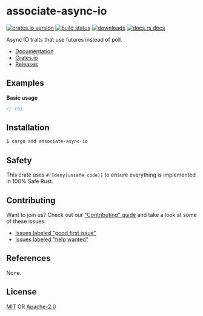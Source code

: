 # associate-async-io
[![crates.io version][1]][2] [![build status][3]][4]
[![downloads][5]][6] [![docs.rs docs][7]][8]

Async IO traits that use futures instead of poll.

- [Documentation][8]
- [Crates.io][2]
- [Releases][releases]

## Examples
__Basic usage__
```rust
// tbi
```

## Installation
```sh
$ cargo add associate-async-io
```

## Safety
This crate uses ``#![deny(unsafe_code)]`` to ensure everything is implemented in
100% Safe Rust.

## Contributing
Want to join us? Check out our ["Contributing" guide][contributing] and take a
look at some of these issues:

- [Issues labeled "good first issue"][good-first-issue]
- [Issues labeled "help wanted"][help-wanted]

## References
None.

## License
[MIT](./LICENSE-MIT) OR [Apache-2.0](./LICENSE-APACHE)

[1]: https://img.shields.io/crates/v/associate-async-io.svg?style=flat-square
[2]: https://crates.io/crates/associate-async-io
[3]: https://img.shields.io/travis/yoshuawuyts/associate-async-io/master.svg?style=flat-square
[4]: https://travis-ci.org/yoshuawuyts/associate-async-io
[5]: https://img.shields.io/crates/d/associate-async-io.svg?style=flat-square
[6]: https://crates.io/crates/associate-async-io
[7]: https://img.shields.io/badge/docs-latest-blue.svg?style=flat-square
[8]: https://docs.rs/associate-async-io

[releases]: https://github.com/yoshuawuyts/associate-async-io/releases
[contributing]: https://github.com/yoshuawuyts/associate-async-io/blob/master.github/CONTRIBUTING.md
[good-first-issue]: https://github.com/yoshuawuyts/associate-async-io/labels/good%20first%20issue
[help-wanted]: https://github.com/yoshuawuyts/associate-async-io/labels/help%20wanted

